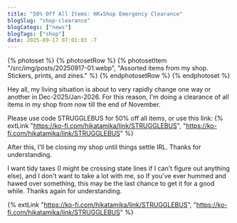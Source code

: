 ```yaml
---
title: "50% Off All Items: HK★Shop Emergency Clearance"
blogSlug: "shop-clearance"
blogCategs: ["news"]
blogTags: ["shop"]
date: 2025-09-17 07:01:03 -7
---
```

{% photoset %}
  {% photosetRow %}
      {% photosetItem "/src/img/posts/20250917-01.webp", "Assorted items from my shop. Stickers, prints, and zines." %}
  {% endphotosetRow %}
{% endphotoset %}

Hey all, my living situation is about to very rapidly change one way or another in Dec-2025/Jan-2026. For this reason, I'm doing a clearance of all items in my shop from now till the end of November.

Please use code STRUGGLEBUS for 50% off all items, or use this link: {% extLink "https://ko-fi.com/hikatamika/link/STRUGGLEBUS", "https://ko-fi.com/hikatamika/link/STRUGGLEBUS" %}

After this, I'll be closing my shop until things settle IRL.
Thanks for understanding.

I want tidy taxes (I might be crossing state lines if I can't figure out anything else), and I don't want to take a lot with me, so If you've ever hummed and hawed over something, this may be the last chance to get it for a good while. Thanks again for understanding.

{% extLink "https://ko-fi.com/hikatamika/link/STRUGGLEBUS", "https://ko-fi.com/hikatamika/link/STRUGGLEBUS" %}